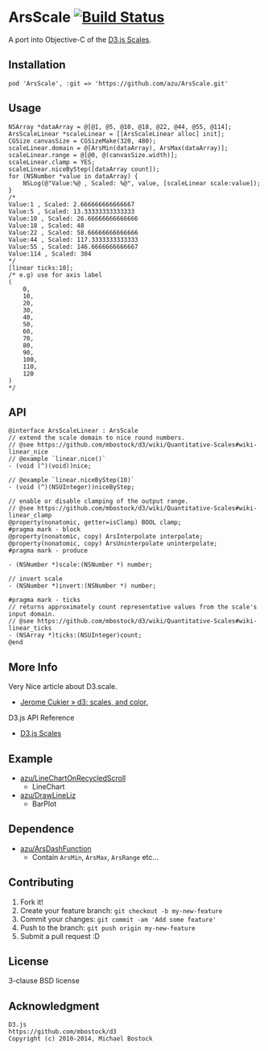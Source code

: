 # ArsScale [![Build Status](https://travis-ci.org/azu/ArsScale.png)](https://travis-ci.org/azu/ArsScale)

A port into Objective-C of the [D3.js Scales](https://github.com/mbostock/d3/wiki/Scales "Scales").

## Installation

```
pod 'ArsScale', :git => 'https://github.com/azu/ArsScale.git'
```

## Usage

```objc
NSArray *dataArray = @[@1, @5, @10, @18, @22, @44, @55, @114];
ArsScaleLinear *scaleLinear = [[ArsScaleLinear alloc] init];
CGSize canvasSize = CGSizeMake(320, 480);
scaleLinear.domain = @[ArsMin(dataArray), ArsMax(dataArray)];
scaleLinear.range = @[@0, @(canvasSize.width)];
scaleLinear.clamp = YES;
scaleLinear.niceByStep([dataArray count]);
for (NSNumber *value in dataArray) {
    NSLog(@"Value:%@ , Scaled: %@", value, [scaleLinear scale:value]);
}
/*
Value:1 , Scaled: 2.666666666666667
Value:5 , Scaled: 13.33333333333333
Value:10 , Scaled: 26.66666666666666
Value:18 , Scaled: 48
Value:22 , Scaled: 58.66666666666666
Value:44 , Scaled: 117.3333333333333
Value:55 , Scaled: 146.6666666666667
Value:114 , Scaled: 304
*/
[linear ticks:10];
/* e.g) use for axis label
(
    0,
    10,
    20,
    30,
    40,
    50,
    60,
    70,
    80,
    90,
    100,
    110,
    120
)
*/
```

## API

```objc
@interface ArsScaleLinear : ArsScale
// extend the scale domain to nice round numbers.
// @see https://github.com/mbostock/d3/wiki/Quantitative-Scales#wiki-linear_nice
// @example `linear.nice()`
- (void (^)(void))nice;

// @example `linear.niceByStep(10)`
- (void (^)(NSUInteger))niceByStep;

// enable or disable clamping of the output range.
// @see https://github.com/mbostock/d3/wiki/Quantitative-Scales#wiki-linear_clamp
@property(nonatomic, getter=isClamp) BOOL clamp;
#pragma mark - block
@property(nonatomic, copy) ArsInterpolate interpolate;
@property(nonatomic, copy) ArsUninterpolate uninterpolate;
#pragma mark - produce

- (NSNumber *)scale:(NSNumber *) number;

// invert scale
- (NSNumber *)invert:(NSNumber *) number;

#pragma mark - ticks
// returns approximately count representative values from the scale's input domain.
// @see https://github.com/mbostock/d3/wiki/Quantitative-Scales#wiki-linear_ticks
- (NSArray *)ticks:(NSUInteger)count;
@end
```

## More Info

Very Nice article about D3.scale.

* [Jerome Cukier » d3: scales, and color.](http://www.jeromecukier.net/blog/2011/08/11/d3-scales-and-color/ "Jerome Cukier » d3: scales, and color.")

D3.js API Reference

* [D3.js Scales](https://github.com/mbostock/d3/wiki/Scales "Scales")

## Example

* [azu/LineChartOnRecycledScroll](https://github.com/azu/LineChartOnRecycledScroll "azu/LineChartOnRecycledScroll")
    * LineChart
* [azu/DrawLineLiz](https://github.com/azu/DrawLineLiz "azu/DrawLineLiz")
    * BarPlot

## Dependence

* [azu/ArsDashFunction](https://github.com/azu/ArsDashFunction "azu/ArsDashFunction")
    * Contain `ArsMin`, `ArsMax`, `ArsRange` etc...

## Contributing

1. Fork it!
2. Create your feature branch: `git checkout -b my-new-feature`
3. Commit your changes: `git commit -am 'Add some feature'`
4. Push to the branch: `git push origin my-new-feature`
5. Submit a pull request :D

## License

3-clause BSD license

## Acknowledgment

```
D3.js
https://github.com/mbostock/d3
Copyright (c) 2010-2014, Michael Bostock
```
